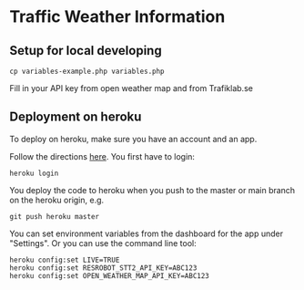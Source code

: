 # Traffic Weather Information

## Setup for local developing

```
cp variables-example.php variables.php
```

Fill in your API key from open weather map and from Trafiklab.se

## Deployment on heroku

To deploy on heroku, make sure you have an account and an app.

Follow the directions [here](https://dashboard.heroku.com/new-app). You first have to login:

```
heroku login
```

You deploy the code to heroku when you push to the master or main branch on the heroku origin, e.g.

```
git push heroku master
```

You can set environment variables from the dashboard for the app under "Settings".
Or you can use the command line tool:

```
heroku config:set LIVE=TRUE
heroku config:set RESROBOT_STT2_API_KEY=ABC123
heroku config:set OPEN_WEATHER_MAP_API_KEY=ABC123
```

